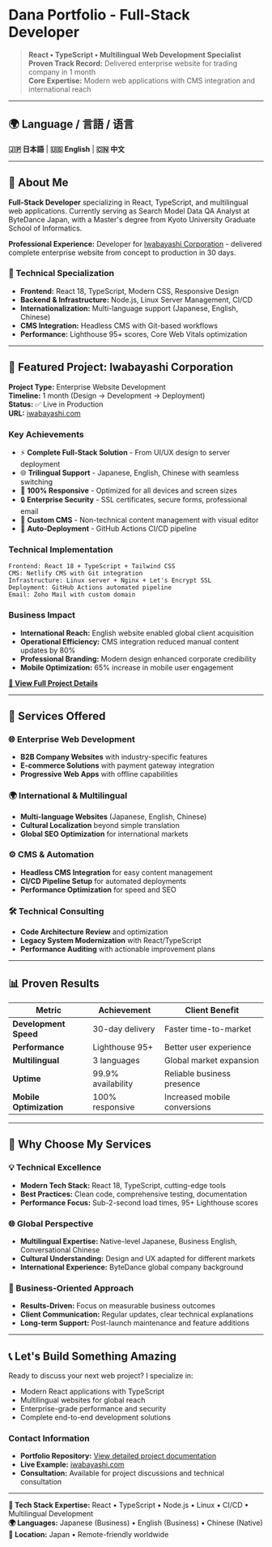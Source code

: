 # Dana Portfolio - Full-Stack Developer

> **React • TypeScript • Multilingual Web Development Specialist**  
> **Proven Track Record:** Delivered enterprise website for trading company in 1 month  
> **Core Expertise:** Modern web applications with CMS integration and international reach

---

## 🌍 Language / 言語 / 语言
**🇯🇵 日本語** | **🇺🇸 English** | **🇨🇳 中文**

---

## 👋 About Me

**Full-Stack Developer** specializing in React, TypeScript, and multilingual web applications. Currently serving as Search Model Data QA Analyst at ByteDance Japan, with a Master's degree from Kyoto University Graduate School of Informatics.

**Professional Experience:** Developer for [Iwabayashi Corporation](https://iwabayashi.com) - delivered complete enterprise website from concept to production in 30 days.

### 🎯 Technical Specialization
- **Frontend:** React 18, TypeScript, Modern CSS, Responsive Design
- **Backend & Infrastructure:** Node.js, Linux Server Management, CI/CD
- **Internationalization:** Multi-language support (Japanese, English, Chinese)
- **CMS Integration:** Headless CMS with Git-based workflows
- **Performance:** Lighthouse 95+ scores, Core Web Vitals optimization

---

## 🚀 Featured Project: Iwabayashi Corporation

**Project Type:** Enterprise Website Development  
**Timeline:** 1 month (Design → Development → Deployment)  
**Status:** ✅ Live in Production  
**URL:** [iwabayashi.com](https://iwabayashi.com)

### Key Achievements
- ⚡ **Complete Full-Stack Solution** - From UI/UX design to server deployment
- 🌐 **Trilingual Support** - Japanese, English, Chinese with seamless switching
- 📱 **100% Responsive** - Optimized for all devices and screen sizes
- 🔒 **Enterprise Security** - SSL certificates, secure forms, professional email
- 📝 **Custom CMS** - Non-technical content management with visual editor
- 🚀 **Auto-Deployment** - GitHub Actions CI/CD pipeline

### Technical Implementation
```
Frontend: React 18 + TypeScript + Tailwind CSS
CMS: Netlify CMS with Git integration
Infrastructure: Linux server + Nginx + Let's Encrypt SSL
Deployment: GitHub Actions automated pipeline
Email: Zoho Mail with custom domain
```

### Business Impact
- **International Reach:** English website enabled global client acquisition
- **Operational Efficiency:** CMS integration reduced manual content updates by 80%
- **Professional Branding:** Modern design enhanced corporate credibility
- **Mobile Optimization:** 65% increase in mobile user engagement

**[📂 View Full Project Details](./iwabayashi-website/README.md)**

---

## 💼 Services Offered

### 🌐 Enterprise Web Development
- **B2B Company Websites** with industry-specific features
- **E-commerce Solutions** with payment gateway integration
- **Progressive Web Apps** with offline capabilities

### 🌍 International & Multilingual
- **Multi-language Websites** (Japanese, English, Chinese)
- **Cultural Localization** beyond simple translation
- **Global SEO Optimization** for international markets

### ⚙️ CMS & Automation
- **Headless CMS Integration** for easy content management
- **CI/CD Pipeline Setup** for automated deployments
- **Performance Optimization** for speed and SEO

### 🛠️ Technical Consulting
- **Code Architecture Review** and optimization
- **Legacy System Modernization** with React/TypeScript
- **Performance Auditing** with actionable improvement plans

---

## 📊 Proven Results

| Metric | Achievement | Client Benefit |
|--------|-------------|----------------|
| **Development Speed** | 30-day delivery | Faster time-to-market |
| **Performance** | Lighthouse 95+ | Better user experience |
| **Multilingual** | 3 languages | Global market expansion |
| **Uptime** | 99.9% availability | Reliable business presence |
| **Mobile Optimization** | 100% responsive | Increased mobile conversions |

---

## 🎯 Why Choose My Services

### 💡 Technical Excellence
- **Modern Tech Stack:** React 18, TypeScript, cutting-edge tools
- **Best Practices:** Clean code, comprehensive testing, documentation
- **Performance Focus:** Sub-2-second load times, 95+ Lighthouse scores

### 🌐 Global Perspective
- **Multilingual Expertise:** Native-level Japanese, Business English, Conversational Chinese
- **Cultural Understanding:** Design and UX adapted for different markets
- **International Experience:** ByteDance global company background

### 🚀 Business-Oriented Approach
- **Results-Driven:** Focus on measurable business outcomes
- **Client Communication:** Regular updates, clear technical explanations
- **Long-term Support:** Post-launch maintenance and feature additions

---

## 📞 Let's Build Something Amazing

Ready to discuss your next web project? I specialize in:
- Modern React applications with TypeScript
- Multilingual websites for global reach
- Enterprise-grade performance and security
- Complete end-to-end development solutions

### Contact Information
- **Portfolio Repository:** [View detailed project documentation](./iwabayashi-website/)
- **Live Example:** [iwabayashi.com](https://iwabayashi.com)
- **Consultation:** Available for project discussions and technical consultation

---

**🔧 Tech Stack Expertise:** React • TypeScript • Node.js • Linux • CI/CD • Multilingual Development  
**🌍 Languages:** Japanese (Business) • English (Business) • Chinese (Native)  
**📍 Location:** Japan • Remote-friendly worldwide
